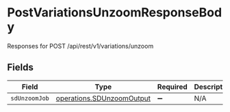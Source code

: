 # PostVariationsUnzoomResponseBody

Responses for POST /api/rest/v1/variations/unzoom


## Fields

| Field                                                                  | Type                                                                   | Required                                                               | Description                                                            |
| ---------------------------------------------------------------------- | ---------------------------------------------------------------------- | ---------------------------------------------------------------------- | ---------------------------------------------------------------------- |
| `sdUnzoomJob`                                                          | [operations.SDUnzoomOutput](../../models/operations/sdunzoomoutput.md) | :heavy_minus_sign:                                                     | N/A                                                                    |